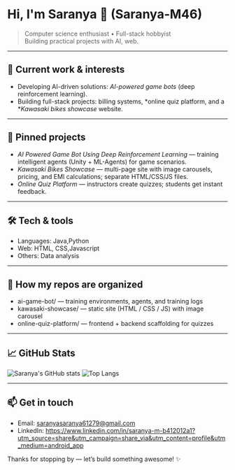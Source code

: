 # Hi, I'm Saranya 👋 (Saranya-M46)

> Computer science enthusiast  • Full-stack hobbyist  
> Building practical projects with AI, web.

---

## 🔭 Current work & interests
- Developing AI-driven solutions: *AI-powered game bots* (deep reinforcement learning).
- Building full-stack projects: billing systems, *online quiz platform, and a **Kawasaki bikes showcase* website.
---

## 🚀 Pinned projects
- *AI Powered Game Bot Using Deep Reinforcement Learning* — training intelligent agents (Unity + ML-Agents) for game scenarios.
- *Kawasaki Bikes Showcase* — multi-page site with image carousels, pricing, and EMI calculations; separate HTML/CSS/JS files.
- *Online Quiz Platform* — instructors create quizzes; students get instant feedback.
---

## 🛠 Tech & tools
- Languages: Java,Python
- Web: HTML, CSS,Javascript
- Others: Data analysis

---

## 📂 How my repos are organized
- ai-game-bot/ — training environments, agents, and training logs
- kawasaki-showcase/ — static site (HTML / CSS / JS) with image carousel
- online-quiz-platform/ — frontend + backend scaffolding for quizzes
---

## 📈 GitHub Stats
<!-- Add these after you confirm your username and enable the GitHub Readme action if needed -->
![Saranya's GitHub stats](https://github-readme-stats.vercel.app/api?username=Saranya-M46&show_icons=true&theme=tokyonight)
![Top Langs](https://github-readme-stats.vercel.app/api/top-langs/?username=Saranya-M46&layout=compact&theme=tokyonight)

---

## 📫 Get in touch
- Email: saranyasaranya61279@gmail.com
- LinkedIn: https://www.linkedin.com/in/saranya-m-b412012a1?utm_source=share&utm_campaign=share_via&utm_content=profile&utm_medium=android_app  




Thanks for stopping by — let’s build something awesome! ✨
